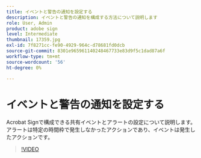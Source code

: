 ```yaml
---
title: イベントと警告の通知を設定する
description: イベントと警告の通知を構成する方法について説明します
role: User, Admin
product: adobe sign
level: Intermediate
thumbnail: 17359.jpg
exl-id: 7f8271cc-fe90-4929-964c-d78681fd0dcb
source-git-commit: 8301e965961140248467733e83d9f5c1dad87a6f
workflow-type: tm+mt
source-wordcount: '56'
ht-degree: 0%

---
```


# イベントと警告の通知を設定する

Acrobat Signで構成できる共有イベントとアラートの設定について説明します。 アラートは特定の時間枠で発生しなかったアクションであり、イベントは発生したアクションです。

>[!VIDEO](https://video.tv.adobe.com/v/343589?hidetitle=true)
